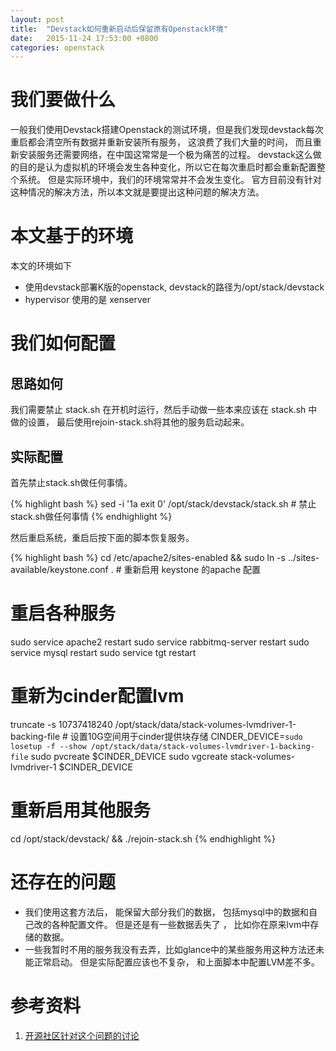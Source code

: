```yaml
---
layout: post
title:  "Devstack如何重新启动后保留原有Openstack环境"
date:   2015-11-24 17:53:00 +0800 
categories: openstack
---
```


# 我们要做什么
一般我们使用Devstack搭建Openstack的测试环境，但是我们发现devstack每次重启都会清空所有数据并重新安装所有服务，
这浪费了我们大量的时间， 而且重新安装服务还需要网络，在中国这常常是一个极为痛苦的过程。
devstack这么做的目的是认为虚拟机的环境会发生各种变化，所以它在每次重启时都会重新配置整个系统。
但是实际环境中，我们的环境常常并不会发生变化。 官方目前没有针对这种情况的解决方法，所以本文就是要提出这种问题的解决方法。



# 本文基于的环境
本文的环境如下
- 使用devstack部署K版的openstack, devstack的路径为/opt/stack/devstack
- hypervisor 使用的是 xenserver


# 我们如何配置

## 思路如何
我们需要禁止 stack.sh 在开机时运行，然后手动做一些本来应该在 stack.sh 中做的设置，
最后使用rejoin-stack.sh将其他的服务启动起来。


## 实际配置

首先禁止stack.sh做任何事情。

{% highlight bash %}
sed -i  '1a exit 0'  /opt/stack/devstack/stack.sh  # 禁止stack.sh做任何事情
{% endhighlight %}

然后重启系统，重启后按下面的脚本恢复服务。

{% highlight bash %}
cd /etc/apache2/sites-enabled && sudo ln -s ../sites-available/keystone.conf  .  # 重新启用 keystone 的apache 配置

# 重启各种服务
sudo service apache2 restart
sudo service rabbitmq-server restart
sudo service mysql restart
sudo service tgt restart

# 重新为cinder配置lvm
truncate -s 10737418240 /opt/stack/data/stack-volumes-lvmdriver-1-backing-file   # 设置10G空间用于cinder提供块存储
CINDER_DEVICE=`sudo losetup -f --show /opt/stack/data/stack-volumes-lvmdriver-1-backing-file`
sudo pvcreate $CINDER_DEVICE
sudo vgcreate  stack-volumes-lvmdriver-1 $CINDER_DEVICE

# 重新启用其他服务
cd /opt/stack/devstack/   && ./rejoin-stack.sh
{% endhighlight %}



# 还存在的问题
- 我们使用这套方法后， 能保留大部分我们的数据， 包括mysql中的数据和自己改的各种配置文件。 但是还是有一些数据丢失了
， 比如你在原来lvm中存储的数据。
- 一些我暂时不用的服务我没有去弄，比如glance中的某些服务用这种方法还未能正常启动。 但是实际配置应该也不复杂，
和上面脚本中配置LVM差不多。



# 参考资料
1. [开源社区针对这个问题的讨论][1]

[1]: http://lists.openstack.org/pipermail/openstack-dev/2015-November/080167.html        "开源社区针对这个问题的讨论"

